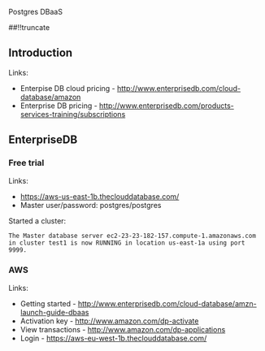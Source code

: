 Postgres DBaaS

[meta:author]: <> (Jonas Colmsjo)
[meta:title]: <> (Postgres DBaaS)
[meta:date]: <> (2013-06-27)
[meta:nested:key]: <> (Metadata value)

##!!truncate


## Introduction


Links:

 * Enterpise DB cloud pricing - http://www.enterprisedb.com/cloud-database/amazon
 * Enterprise DB pricing - http://www.enterprisedb.com/products-services-training/subscriptions


## EnterpriseDB

### Free trial

Links:

 * https://aws-us-east-1b.theclouddatabase.com/
  * Master user/password: postgres/postgres

Started a cluster:

`The Master database server ec2-23-23-182-157.compute-1.amazonaws.com in cluster test1 is now RUNNING in location us-east-1a using port 9999.`



### AWS

Links:

 * Getting started - http://www.enterprisedb.com/cloud-database/amzn-launch-guide-dbaas
 * Activation key - http://www.amazon.com/dp-activate
 * View transactions - http://www.amazon.com/dp-applications
 * Login - https://aws-eu-west-1b.theclouddatabase.com/



